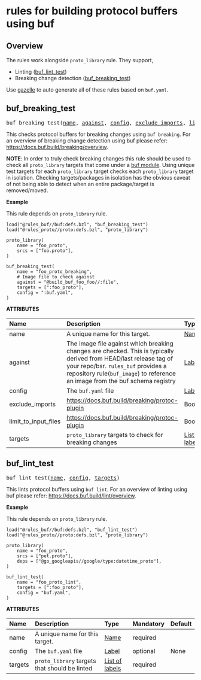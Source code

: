 <!-- Generated with Stardoc: http://skydoc.bazel.build -->


# rules for building protocol buffers using buf

## Overview

The rules work alongside `proto_library` rule. They support,

- Linting ([buf_lint_test](#buf_lint_test))
- Breaking change detection ([buf_breaking_test](#buf_breaking_test)) 

Use [gazelle](/gazelle/buf) to auto generate all of these rules based on `buf.yaml`.



<a id="#buf_breaking_test"></a>

## buf_breaking_test

<pre>
buf_breaking_test(<a href="#buf_breaking_test-name">name</a>, <a href="#buf_breaking_test-against">against</a>, <a href="#buf_breaking_test-config">config</a>, <a href="#buf_breaking_test-exclude_imports">exclude_imports</a>, <a href="#buf_breaking_test-limit_to_input_files">limit_to_input_files</a>, <a href="#buf_breaking_test-targets">targets</a>)
</pre>


This checks protocol buffers for breaking changes using `buf breaking`. 
For an overview of breaking change detection using buf please refer: https://docs.buf.build/breaking/overview.

**NOTE**: 
In order to truly check breaking changes this rule should be used to check all `proto_library` targets that come under a [buf module](https://docs.buf.build/bsr/overview#module). 
Using unique test targets for each `proto_library` target checks each `proto_library` target in isolation. 
Checking targets/packages in isolation has the obvious caveat of not being able to detect when an entire package/target is removed/moved.

**Example**

This rule depends on `proto_library` rule.

```starlark
load("@rules_buf//buf:defs.bzl", "buf_breaking_test")
load("@rules_proto//proto:defs.bzl", "proto_library")

proto_library(
    name = "foo_proto",
    srcs = ["foo.proto"],
)

buf_breaking_test(
    name = "foo_proto_breaking",
    # Image file to check against
    against = "@build_buf_foo_foo//:file",
    targets = [":foo_proto"],
    config = ":buf.yaml",
)
```


**ATTRIBUTES**


| Name  | Description | Type | Mandatory | Default |
| :------------- | :------------- | :------------- | :------------- | :------------- |
| <a id="buf_breaking_test-name"></a>name |  A unique name for this target.   | <a href="https://bazel.build/docs/build-ref.html#name">Name</a> | required |  |
| <a id="buf_breaking_test-against"></a>against |  The image file against which breaking changes are checked. This is typically derived from HEAD/last release tag of your repo/bsr. <code>rules_buf</code> provides a repository rule(<code>buf_image</code>) to reference an image from the buf schema registry   | <a href="https://bazel.build/docs/build-ref.html#labels">Label</a> | required |  |
| <a id="buf_breaking_test-config"></a>config |  The <code>buf.yaml</code> file   | <a href="https://bazel.build/docs/build-ref.html#labels">Label</a> | optional | None |
| <a id="buf_breaking_test-exclude_imports"></a>exclude_imports |  https://docs.buf.build/breaking/protoc-plugin   | Boolean | optional | True |
| <a id="buf_breaking_test-limit_to_input_files"></a>limit_to_input_files |  https://docs.buf.build/breaking/protoc-plugin   | Boolean | optional | True |
| <a id="buf_breaking_test-targets"></a>targets |  <code>proto_library</code> targets to check for breaking changes   | <a href="https://bazel.build/docs/build-ref.html#labels">List of labels</a> | optional | [] |


<a id="#buf_lint_test"></a>

## buf_lint_test

<pre>
buf_lint_test(<a href="#buf_lint_test-name">name</a>, <a href="#buf_lint_test-config">config</a>, <a href="#buf_lint_test-targets">targets</a>)
</pre>


This lints protocol buffers using `buf lint`.
For an overview of linting using buf please refer: https://docs.buf.build/lint/overview.

**Example**

This rule depends on `proto_library` rule.

```starlark
load("@rules_buf//buf:defs.bzl", "buf_lint_test")
load("@rules_proto//proto:defs.bzl", "proto_library")

proto_library(
    name = "foo_proto",
    srcs = ["pet.proto"],
    deps = ["@go_googleapis//google/type:datetime_proto"],
)

buf_lint_test(
    name = "foo_proto_lint",    
    targets = [":foo_proto"],
    config = "buf.yaml",
)
```


**ATTRIBUTES**


| Name  | Description | Type | Mandatory | Default |
| :------------- | :------------- | :------------- | :------------- | :------------- |
| <a id="buf_lint_test-name"></a>name |  A unique name for this target.   | <a href="https://bazel.build/docs/build-ref.html#name">Name</a> | required |  |
| <a id="buf_lint_test-config"></a>config |  The <code>buf.yaml</code> file   | <a href="https://bazel.build/docs/build-ref.html#labels">Label</a> | optional | None |
| <a id="buf_lint_test-targets"></a>targets |  <code>proto_library</code> targets that should be linted   | <a href="https://bazel.build/docs/build-ref.html#labels">List of labels</a> | required |  |


